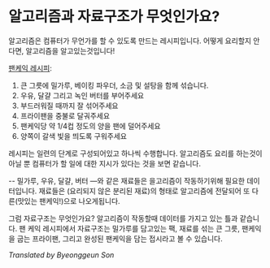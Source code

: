 # 알고리즘과 자료구조가 무엇인가요?

알고리즘은 컴퓨터가 무언가를 할 수 있도록 만드는 레시피입니다. 어떻게 요리할지 안다면, 알고리즘을 알고있는것입니다!

[팬케익 레시피](http://allrecipes.com/recipe/21014/good-old-fashioned-pancakes/):

1. 큰 그릇에 밀가루, 베이킹 파우더, 소금 및 설탕을 함께 섞습니다.
2. 우유, 달걀 그리고 녹인 버터를 부어주세요
3. 부드러워질 때까지 잘 섞어주세요
4. 프라이팬을 중불로 달궈주세요
5. 팬케익당 약 1/4컵 정도의 양을 팬에 덜어주세요
6. 양쪽이 갈색 빛을 띄도록 구워주세요

레시피는 일련의 단계로 구성되어있고 하나씩 수행합니다. 알고리즘도 요리를 하는것이 아닐 뿐 컴퓨터가 할 일에 대한 지시가 있다는 것을 보면 같습니다.

-- 밀가루, 우유, 달걀, 버터 —와 같은 재료들은 을고리즘이 작동하기위해 필요한 데이터입니다. 재료들은 (요리되지 않은 분리된 재료)의 형태로 알고리즘에 전달되어 또 다른(맛있는 팬케익!)으로 나오게됩니다.

그럼 자료구조는 무엇인가요? 알고리즘이 작동할때 데이터를 가지고 있는 틀과 같습니다. 팬 케익 레시피에서 자료구조는 밀가루를 담고있는 팩, 재료를 섞는 큰 그릇, 팬케익을 굽는 프라이팬, 그리고 완성된 팬케익을 담는 접시라고 볼 수 있습니다.

*Translated by Byeonggeun Son*
